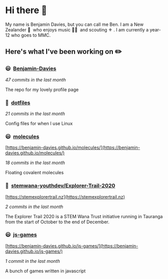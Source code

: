 # Hi there 👋

My name is Benjamin Davies, but you can call me Ben. I am a New Zealander 🥝 &nbsp;who enjoys music 🎸🎷 &nbsp;and scouting ⚜️ . I am currently a year-12 who goes to MMC.

## Here's what I've been working on ✏️


### 😃&nbsp; [Benjamin-Davies](https://github.com/Benjamin-Davies/Benjamin-Davies)

*47 commits in the last month*

The repo for my lovely profile page


### 🐧&nbsp; [dotfiles](https://github.com/Benjamin-Davies/dotfiles)

*21 commits in the last month*

Config files for when I use Linux


### 😃&nbsp; [molecules](https://github.com/Benjamin-Davies/molecules)

[https://benjamin-davies.github.io/molecules/](https://benjamin-davies.github.io/molecules/)

*18 commits in the last month*

Floating covalent molecules


### 🤵&nbsp; [stemwana-youthdev/Explorer-Trail-2020](https://github.com/stemwana-youthdev/Explorer-Trail-2020)

[https://stemexplorertrail.nz](https://stemexplorertrail.nz)

*2 commits in the last month*

The Explorer Trail 2020 is a STEM Wana Trust initiative running in Tauranga from the start of October to the end of December.


### 😃&nbsp; [js-games](https://github.com/Benjamin-Davies/js-games)

[https://benjamin-davies.github.io/js-games/](https://benjamin-davies.github.io/js-games/)

*1 commit in the last month*

A bunch of games written in javascript

